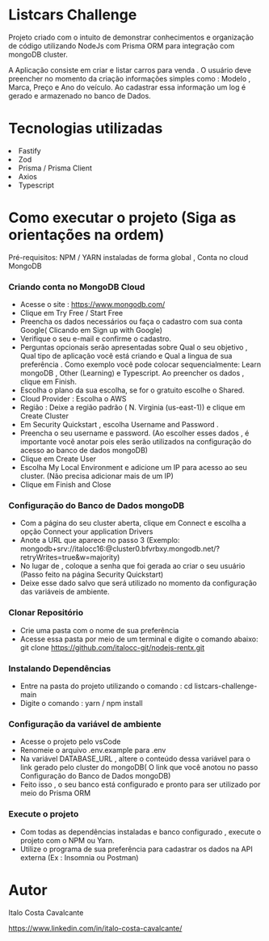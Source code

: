 # Listcars Challenge

Projeto criado com o intuito de demonstrar conhecimentos e organização de código utilizando NodeJs com Prisma ORM para integração com mongoDB cluster.

A Aplicação consiste em criar e listar carros para venda . O usuário deve preencher no momento da criação informações simples como : Modelo , Marca, Preço e Ano do veículo. Ao cadastrar essa informação um log é gerado
e armazenado no banco de Dados.

# Tecnologias utilizadas

 <li> Fastify </li>
 <li> Zod  </li>
 <li> Prisma / Prisma Client</li>
 <li> Axios </li>
 <li> Typescript </li>
 
 
 # Como executar o projeto (Siga as orientações na ordem)
 
 Pré-requisitos: NPM / YARN instaladas de forma global , Conta no cloud MongoDB 
 
 ### Criando conta no MongoDB Cloud
 
 - Acesse o site : https://www.mongodb.com/
 - Clique em Try Free / Start Free
 - Preencha os dados necessários ou faça o cadastro com sua conta Google( Clicando em Sign up with Google)
 - Verifique o seu e-mail e confirme o cadastro.
 - Perguntas opcionais serão apresentadas sobre Qual o seu objetivo , Qual tipo de aplicação você está criando e Qual a lingua de sua preferência . Como exemplo você pode colocar sequencialmente: Learn mongoDB , Other (Learning) e Typescript. Ao preencher os dados , clique em Finish.
 - Escolha o plano da sua escolha, se for o gratuito escolhe o Shared.
 - Cloud Provider : Escolha o AWS
 - Região : Deixe a região padrão ( N. Virginia (us-east-1)) e clique em Create Cluster
 - Em Security Quickstart , escolha Username and Password . 
 - Preencha o seu username e password. (Ao escolher esses dados , é importante você anotar pois eles serão utilizados na configuração do acesso ao banco de dados mongoDB) 
 - Clique em Create User
 - Escolha My Local Environment e adicione um IP para acesso ao seu cluster. (Não precisa adicionar mais de um IP)
 - Clique em Finish and Close

### Configuração do Banco de Dados mongoDB

- Com a página do seu cluster aberta, clique em Connect e escolha a opção Connect your application Drivers
- Anote a URL que aparece no passo 3 (Exemplo: mongodb+srv://italocc16:<password>@cluster0.bfvrbxy.mongodb.net/?retryWrites=true&w=majority) 
- No lugar de <password> , coloque a senha que foi gerada ao criar o seu usuário (Passo feito na página Security Quickstart)
- Deixe esse dado salvo que será utilizado no momento da configuração das variáveis de ambiente.

  
### Clonar Repositório
- Crie uma pasta com o nome de sua preferência
- Acesse essa pasta por meio de um terminal e digite o comando abaixo:
  git clone https://github.com/italocc-git/nodejs-rentx.git
  
### Instalando Dependências
- Entre na pasta do projeto utilizando o comando :  cd listcars-challenge-main 
- Digite o comando : yarn / npm install
  
### Configuração da variável de ambiente
- Acesse o projeto pelo vsCode
- Renomeie o arquivo .env.example para .env
- Na variável DATABASE_URL , altere o conteúdo dessa variável para o link gerado pelo cluster do mongoDB( O link que você anotou no passo Configuração do Banco de Dados mongoDB)
- Feito isso , o seu banco está configurado e pronto para ser utilizado por meio do Prisma ORM  
 
### Execute o projeto
- Com todas as dependências instaladas e banco configurado , execute o projeto com o NPM ou Yarn.
- Utilize o programa de sua preferência para cadastrar os dados na API externa (Ex : Insomnia ou Postman) 
  
  
# Autor
Italo Costa Cavalcante

https://www.linkedin.com/in/italo-costa-cavalcante/
 
